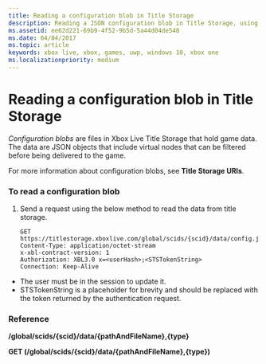 ```yaml
---
title: Reading a configuration blob in Title Storage
description: Reading a JSON configuration blob in Title Storage, using GET.
ms.assetid: ee62d221-69b9-4f52-9b5d-5a44d04de548
ms.date: 04/04/2017
ms.topic: article
keywords: xbox live, xbox, games, uwp, windows 10, xbox one
ms.localizationpriority: medium
---
```


# Reading a configuration blob in Title Storage

*Configuration blobs* are files in Xbox Live Title Storage that hold game data.
The data are JSON objects that include virtual nodes that can be filtered before being delivered to the game.

For more information about configuration blobs, see **Title Storage URIs**.


### To read a configuration blob

1.  Send a request using the below method to read the data from title storage.

        GET https://titlestorage.xboxlive.com/global/scids/{scid}/data/config.json,config              
        Content-Type: application/octet-stream
        x-xbl-contract-version: 1
        Authorization: XBL3.0 x=<userHash>;<STSTokenString>
        Connection: Keep-Alive

-   The user must be in the session to update it.
-   STSTokenString is a placeholder for brevity and should be replaced with the token returned by the authentication request.


### Reference

**/global/scids/{scid}/data/{pathAndFileName},{type}**

**GET (/global/scids/{scid}/data/{pathAndFileName},{type})**
